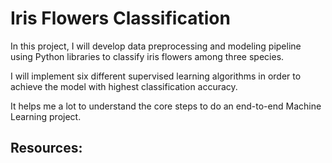 # __Iris Flowers Classification__

In this project, I will develop data preprocessing and modeling pipeline using Python libraries to classify iris flowers among three species.

I will implement six different supervised learning algorithms in order to achieve the model with highest classification accuracy.

It helps me a lot to understand the core steps to do an end-to-end Machine Learning project.

## __Resources__:

[](https://machinelearningmastery.com/machine-learning-in-python-step-by-step/)

